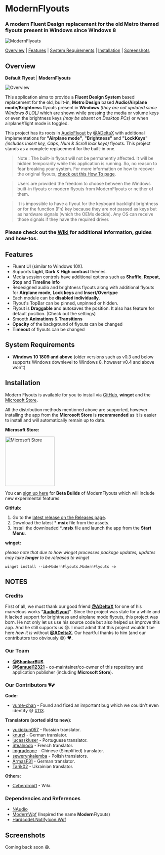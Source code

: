 # ModernFlyouts
### A modern **Fluent Design** replacement for the old **Metro themed** flyouts present in Windows since Windows 8

![ModernFlyouts](ModernFlyouts/Assets/Images/ModernFlyouts_128.png)

[Overview](#overview) | [Features](#features) | [System Requirements](#system-requirements) | [Installation](#installation) | [Screenshots](#screenshots)

## Overview

**Default Flyout** | **ModernFlyouts**

![Overview](docs/images/Overview.png)

This application aims to provide a **Fluent Design System** based replacement for the old, built-in, **Metro Design** based **Audio/Airplane mode/Brightness** flyouts present in **Windows** *(they are not updated since Windows 8 LOL)* which are shown while pressing the media or volume keys or even the brightness keys *(may be absent on Desktop PCs)* or when airplane/flight mode is toggled.

This project has its roots in [AudioFlyout](https://github.com/ADeltaX/AudioFlyout) by [@ADeltaX](https://github.com/ADeltaX/) with additional implementations for **"Airplane mode"**, **"Brightness"** and **"LockKeys"** *(includes Insert key, Caps, Num & Scroll lock keys)* flyouts. This project stands as a complete replacement for the built-in one.

> Note : The built-in flyout will not be permanently affected. It will be hidden temporarily while this application is running. So, no reason to fear breaking your system.
> For more information on how to recover the original flyouts, [check out this How To page](https://github.com/ShankarBUS/ModernFlyouts/wiki/How-To).

> Users are provided the freedom to choose between the Windows built-in flyouts or modern flyouts from ModernFlyouts or neither of them.

> It is impossible to have a flyout for the keyboard backlight brightness or for the function (Fn) key because they are not passed as keys but as hardware signals (which the OEMs decide).  Any OS can receive those signals if they have the required driver.

### Please check out the [Wiki](https://github.com/ShankarBUS/ModernFlyouts/wiki) for additional information, guides and how-tos.

## Features
- Fluent UI (similar to Windows 10X).
- Supports **Light**, **Dark** & **High contrast** themes.
- Media session controls have additional options such as **Shuffle**, **Repeat**, **Stop** and **Timeline Info**
- Redesigned audio and brightness flyouts along with additional flyouts for **Airplane mode**, **Lock keys** and **Insert/Overtype**
- Each module can be **disabled individually**.
- Flyout's TopBar can be pinned, unpinned or hidden.
- Flyout is **Draggable** and autosaves the position. It also has feature for default position. (Check out the settings)
- Smooth **Animations** & **Transitions**
- **Opacity** of the background of flyouts can be changed
- **Timeout** of flyouts can be changed

## System Requirements
- **Windows 10 1809 and above** (older versions such as v0.3 and below supports Windows downlevel to Windows 8, however v0.4 and above won't)

## Installation
Modern Flyouts is available for you to install via [GitHub](https://github.com/ShankarBUS/ModernFlyouts/releases/latest), **winget** and the [Microsoft Store](https://www.microsoft.com/store/apps/9MT60QV066RP).

All the distribution methods mentioned above are supported, however installing the app from the **Microsoft Store** is **recommended** as it is easier to install and will automatically remain up to date.

**Microsoft Store:**

<a href='https://www.microsoft.com/store/apps/9MT60QV066RP?ocid=badge'><img src='https://developer.microsoft.com/en-us/store/badges/images/English_get-it-from-MS.png' alt='Microsoft Store' width='160'/></a>

You can [sign up here](https://forms.office.com/Pages/ResponsePage.aspx?id=DQSIkWdsW0yxEjajBLZtrQAAAAAAAAAAAAMAALdxYU9UQU9GMzQ2Rk40MDJFSkU5UzRKTVg2Nk1PTy4u) for **Beta Builds** of ModernFlyouts which will include new experimental features

**GitHub:**

1. Go to the [latest release on the Releases page](https://github.com/ShankarBUS/ModernFlyouts/releases/latest).
2. Download the latest ***.msix** file from the assets.
3. Install the downloaded ***.msix** file and launch the app from the **Start Menu**.

**winget:**

_please note that due to how winget processes package updates, updates may take **longer** to be released to winget_

`winget install --id=ModernFlyouts.ModernFlyouts -e`

## NOTES

### Credits
First of all, we must thank our good friend **[@ADeltaX](https://github.com/ADeltaX/)** for one of his marvelous works **"[AudioFlyout](https://github.com/ADeltaX/AudioFlyout)"**. Since the project was stale for a while and it lacked support for brightness and airplane mode flyouts, this project was born. He not only let us use his source code but also helped us improve this app. And he still supports us 😄.
I must admit that this project wouldn't be here *how it is* without **[@ADeltaX](https://github.com/ADeltaX/)**. Our heartful thanks to him (and our contributors too obviously 😅) ❤.

### Our Team
- **[@ShankarBUS](https://github.com/ShankarBUS/)**.
- **[@Samuel12321](https://github.com/Samuel12321/)** - co-maintainer/co-owner of this repository and application publisher (including **Microsoft Store**).

### Our Contributors 💗💕

**Code:**
- [yume-chan](https://github.com/yume-chan) - Found and fixed an important bug which we couldn't even identify 😅 [#113](https://github.com/ShankarBUS/ModernFlyouts/pull/113).

**Translators (sorted old to new):**
- [yukiokun057](https://github.com/yukiokun057) - Russian translator.
- [knurzl](https://github.com/knurzl) - German translator.
- [lucasskluser](https://github.com/lucasskluser) - Portuguese translator.
- [Stealnoob](https://github.com/Stealnoob) - French translator.
- [imgradeone](https://github.com/imgradeone) - Chinese (Simplified) translator.
- [sewerynkalemba](https://github.com/sewerynkalemba) - Polish translators.
- [ArmasF31](https://github.com/ArmasF31) - German translator.
- [Tarik02](https://github.com/Tarik02) - Ukrainian translator.

**Others:**
- [Cyberdroid1](https://github.com/Cyberdroid1) - Wiki.

### Dependencies and References
- [NAudio](https://github.com/naudio/NAudio)
- [ModernWpf](https://github.com/Kinnara/ModernWpf) (Inspired the name **Modern**Flyouts)
- [Hardcodet.NotifyIcon.Wpf](https://github.com/hardcodet/wpf-notifyicon)

## Screenshots

Coming back soon 😅.
